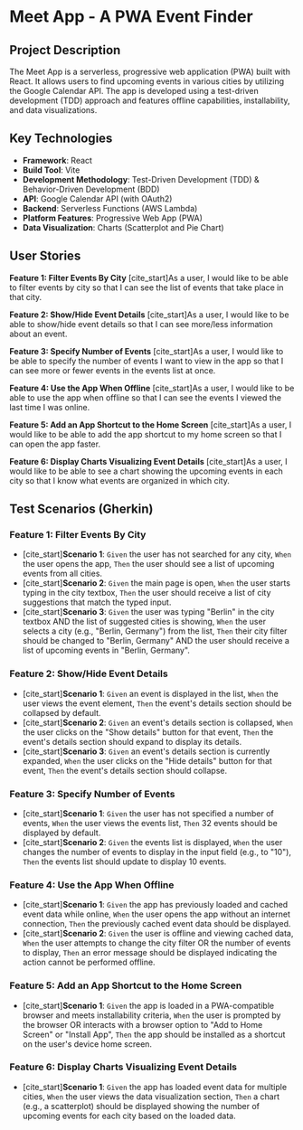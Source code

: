 # Meet App - A PWA Event Finder #

## Project Description ##       
The Meet App is a serverless, progressive web application (PWA) built with React. It allows users to find upcoming events in various cities by utilizing the Google Calendar API. The app is developed using a test-driven development (TDD) approach and features offline capabilities, installability, and data visualizations.

## Key Technologies ##
- **Framework**: React
- **Build Tool**: Vite
- **Development Methodology**: Test-Driven Development (TDD) & Behavior-Driven Development (BDD)
- **API**: Google Calendar API (with OAuth2)
- **Backend**: Serverless Functions (AWS Lambda)
- **Platform Features**: Progressive Web App (PWA)
- **Data Visualization**: Charts (Scatterplot and Pie Chart)

## User Stories ##

**Feature 1: Filter Events By City**
[cite_start]As a user, I would like to be able to filter events by city so that I can see the list of events that take place in that city. 

**Feature 2: Show/Hide Event Details**
[cite_start]As a user, I would like to be able to show/hide event details so that I can see more/less information about an event. 

**Feature 3: Specify Number of Events**
[cite_start]As a user, I would like to be able to specify the number of events I want to view in the app so that I can see more or fewer events in the events list at once. 

**Feature 4: Use the App When Offline**
[cite_start]As a user, I would like to be able to use the app when offline so that I can see the events I viewed the last time I was online. 

**Feature 5: Add an App Shortcut to the Home Screen**
[cite_start]As a user, I would like to be able to add the app shortcut to my home screen so that I can open the app faster. 

**Feature 6: Display Charts Visualizing Event Details**
[cite_start]As a user, I would like to be able to see a chart showing the upcoming events in each city so that I know what events are organized in which city. 

## Test Scenarios (Gherkin) ##

### Feature 1: Filter Events By City ##
- [cite_start]**Scenario 1**: `Given` the user has not searched for any city, `When` the user opens the app, `Then` the user should see a list of upcoming events from all cities. 
- [cite_start]**Scenario 2**: `Given` the main page is open, `When` the user starts typing in the city textbox, `Then` the user should receive a list of city suggestions that match the typed input. 
- [cite_start]**Scenario 3**: `Given` the user was typing "Berlin" in the city textbox AND the list of suggested cities is showing, `When` the user selects a city (e.g., "Berlin, Germany") from the list, `Then` their city filter should be changed to "Berlin, Germany" AND the user should receive a list of upcoming events in "Berlin, Germany". 

### Feature 2: Show/Hide Event Details ##
- [cite_start]**Scenario 1**: `Given` an event is displayed in the list, `When` the user views the event element, `Then` the event's details section should be collapsed by default. 
- [cite_start]**Scenario 2**: `Given` an event's details section is collapsed, `When` the user clicks on the "Show details" button for that event, `Then` the event's details section should expand to display its details. 
- [cite_start]**Scenario 3**: `Given` an event's details section is currently expanded, `When` the user clicks on the "Hide details" button for that event, `Then` the event's details section should collapse. 

### Feature 3: Specify Number of Events ##
- [cite_start]**Scenario 1**: `Given` the user has not specified a number of events, `When` the user views the events list, `Then` 32 events should be displayed by default. 
- [cite_start]**Scenario 2**: `Given` the events list is displayed, `When` the user changes the number of events to display in the input field (e.g., to "10"), `Then` the events list should update to display 10 events. 

### Feature 4: Use the App When Offline ##
- [cite_start]**Scenario 1**: `Given` the app has previously loaded and cached event data while online, `When` the user opens the app without an internet connection, `Then` the previously cached event data should be displayed. 
- [cite_start]**Scenario 2**: `Given` the user is offline and viewing cached data, `When` the user attempts to change the city filter OR the number of events to display, `Then` an error message should be displayed indicating the action cannot be performed offline. 

### Feature 5: Add an App Shortcut to the Home Screen ##
- [cite_start]**Scenario 1**: `Given` the app is loaded in a PWA-compatible browser and meets installability criteria, `When` the user is prompted by the browser OR interacts with a browser option to "Add to Home Screen" or "Install App", `Then` the app should be installed as a shortcut on the user's device home screen. 

### Feature 6: Display Charts Visualizing Event Details ##
- [cite_start]**Scenario 1**: `Given` the app has loaded event data for multiple cities, `When` the user views the data visualization section, `Then` a chart (e.g., a scatterplot) should be displayed showing the number of upcoming events for each city based on the loaded data.
